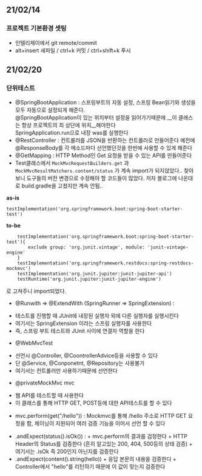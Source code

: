 ## 21/02/14
### 프로젝트 기본환경 셋팅
* 인텔리제이에서 git remote/commit
* alt+insert 새파일 / ctrl+k 커밋 / ctrl+shift+k 푸시

## 21/02/20
### 단위테스트
* @SpringBootApplication : 스프링부트의 자동 설정, 스프링 Bean읽기와 생성을 모두 자동으로 설정되게 해준다.<br>
  @SpringBootApplication이 있는 위치부터 설정을 읽어가기때문에 __이 클래스는 항상 프로젝트의 최 상단에 위치__해야한다<br>
  SpringApplication.run으로 내장 was를 실행한다
* @RestController : 컨트롤러를 JSON을 반환하는 컨트롤러로 만들어준다
  예전에 @ResponseBody를 각 메소드마다 선언했던것을 한번에 사용할 수 있게 해준다
* @GetMapping : HTTP Method인 Get 요청을 받을 수 있는 API를 만들어준다
* Test클래스에서 `MockMvcRequestBuilders.get` 과 `MockMvcResultMatchers.content/status` 가 계속 import가 되지않았다.. 찾아보니 도구들의 버전 변경으로 수정해야 할 코드들이 많았다. 
  저자 블로그에 나온대로 build.gradle을 고쳤지만 계속 안됨..
  
  
__as-is__
```
testImplementation('org.springframework.boot:spring-boot-starter-test')
```
__to-be__ <br>
```
    testImplementation('org.springframework.boot:spring-boot-starter-test'){
        exclude group: 'org.junit.vintage', module: 'junit-vintage-engine'
    }
    testImplementation('org.springframework.restdocs:spring-restdocs-mockmvc')
    testImplementation('org.junit.jupiter:junit-jupiter-api')
    testRuntime('org.junit.jupiter:junit-jupiter-engine')
```
  로 고쳐주니 import되었다.
  
  * @Runwith => @ExtendWith (SpringRunner => SpringExtension) : 
   - 테스트를 진행할 때 JUnit에 내장된 실행자 외에 다른 실행자를 실행시킨다
   - 여기서는 SpringExtension 이라는 스프링 실행자를 사용한다
   - 즉, 스프링 부트 테스트와 JUnit 사이에 연결자 역할을 한다
  * @WebMvcTest
   - 선언시 @Controller, @CoontrollerAdvice등을 사용할 수 있다
   - 단 @Service, @Conponetnt, @Repository는 사용불가
   - 여기서는 컨트롤러만 사용하기때문에 선언한다
  * @privateMockMvc mvc 
   - 웹 API를 테스트할 때 사용한다
   - 이 클래스를 통해 HTTP GET, POST등에 대한 API테스트를 할 수 있다
  * mvc.perform(get("/hello")) : Mockmvc를 통해 /hello 주소로 HTTP GET 요청을 함, 체이닝이 지원되어 여러 검증 기능을 이어서 선언 할 수 있다
   - .andExpect(status().isOk()) : 
    + mvc.perform의 결과를 검정한다
    + HTTP Header의 Status를 검증한다 (흔히 알고있는 200, 404, 500등의 상태 검증)
    + 여기서는 .isOk 즉 200인지 아닌지를 검증한다
   - .andExpect(content().string(hello))
    + 응답 본문의 내용을 검증한다
    + Controller에서 "hello"를 리턴하기 때문에 이 값이 맞는지 검증한다

  
  
  
  
